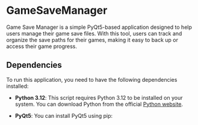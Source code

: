 # GameSaveManager
Game Save Manager is a simple PyQt5-based application designed to help users manage their game save files. With this tool, users can track and organize the save paths for their games, making it easy to back up or access their game progress.

## Dependencies

To run this application, you need to have the following dependencies installed:

- **Python 3.12**: This script requires Python 3.12 to be installed on your system. You can download Python from the official [Python website](https://www.python.org/downloads/).

- **PyQt5**: You can install PyQt5 using pip:
